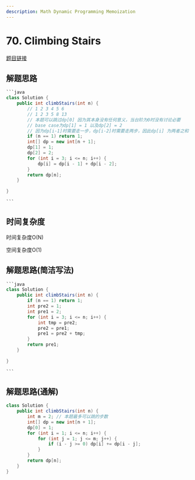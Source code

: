 ```yaml
---
description: Math Dynamic Programming Memoization
---
```


# 70. Climbing Stairs

[题目链接](https://leetcode.com/problems/climbing-stairs/description/)

## 解题思路

````java
```java
class Solution {
    public int climbStairs(int n) {
        // 1 2 3 4 5 6
        // 1 2 3 5 8 13
        // 本题可以跳过dp[0] 因为其本身没有任何意义，当台阶为0时没有讨论必要
        // base case为dp[1] = 1 以及dp[2] = 2
        // 因为dp[i-1]时需要走一步，dp[i-2]时需要走两步，因此dp[i] 为两者之和
        if (n == 1) return 1;
        int[] dp = new int[n + 1];
        dp[1] = 1;
        dp[2] = 2;
        for (int i = 3; i <= n; i++) {
            dp[i] = dp[i - 1] + dp[i - 2];
        }
        return dp[n];
    }
    
}

```
````

## 时间复杂度

时间复杂度O(N)

空间复杂度O(1)

## 解题思路(简洁写法)

````java
```java
class Solution {
    public int climbStairs(int n) {
        if (n == 1) return 1;
        int pre2 = 1;
        int pre1 = 2;
        for (int i = 3; i <= n; i++) {
            int tmp = pre2;
            pre2 = pre1;
            pre1 = pre2 + tmp;
        }
        return pre1;
    }
    
}

```
````

## 解题思路(通解)

```java
class Solution {
    public int climbStairs(int n) {
        int m = 2; // 本题最多可以跳的步数
        int[] dp = new int[n + 1];
        dp[0] = 1;
        for (int i = 1; i <= n; i++) {
            for (int j = 1; j <= m; j++) {
                if (i - j >= 0) dp[i] += dp[i - j];
            }
        }
        return dp[n];
    }
}
```
